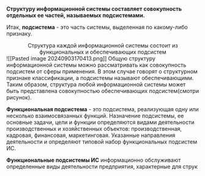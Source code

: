 **Структуру информационной системы составляет совокупность отдельных ее частей, называемых подсистемами.**

Итак, **подсистема** - это часть системы, выделенная по какому-либо признаку.

<center>Структура каждой информационной системы состоит из функциональных и обеспечивающих подсистем</center>
![[Pasted image 20240903170413.png]]
Общую структуру информационной системы можно рассматривать как совокупность подсистем от сферы применения. В этом случае говорят о структурном признаке классификации, а подсистемы называют обеспечивающими. Таким образом, структура любой информационной системы может быть представлена совокупностью обеспечивающих подсистем(смотри рисунок).

**Функциональная подсистема** - это подсистема, реализующая одну или несколько взаимосвязанных функций. Назначение подсистемы, ее основные задачи, цели и функции определяются видами деятельности производственных и хозяйственных объектов: производственная, кадровая, финансовая, маркетинговая. Указанные направления деятельности и определяют типовой набор функциональных подсистем ИС.

**Функциональные подсистемы ИС** информационно обслуживают определенные виды деятельности предприятия, характерные для струк